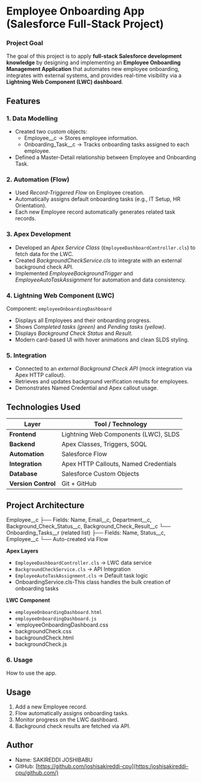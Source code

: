 # Employee Onboarding App (Salesforce Full-Stack Project)

### Project Goal
The goal of this project is to apply **full-stack Salesforce development knowledge** by designing and implementing an **Employee Onboarding Management Application** that automates new employee onboarding, integrates with external systems, and provides real-time visibility via a **Lightning Web Component (LWC) dashboard**.

## Features

### 1. Data Modelling
- Created two custom objects:
  - Employee__c → Stores employee information.
  - Onboarding_Task__c → Tracks onboarding tasks assigned to each employee.
- Defined a Master-Detail relationship between Employee and Onboarding Task.

### 2. Automation (Flow)
- Used *Record-Triggered Flow* on Employee creation.
- Automatically assigns default onboarding tasks (e.g., IT Setup, HR Orientation).
- Each new Employee record automatically generates related task records.

### 3. Apex Development
- Developed an *Apex Service Class* (`EmployeeDashboardController.cls`) to fetch data for the LWC.
- Created *BackgroundCheckService.cls* to integrate with an external background check API.
- Implemented *EmployeeBackgroundTrigger* and *EmployeeAutoTaskAssignment* for automation and data consistency.

### 4. Lightning Web Component (LWC)
Component: `employeeOnboardingDashboard`

- Displays all Employees and their onboarding progress.
- Shows *Completed tasks (green)* and *Pending tasks (yellow)*.
- Displays *Background Check Status* and *Result*.
- Modern card-based UI with hover animations and clean SLDS styling.

### 5. Integration
- Connected to an *external Background Check API* (mock integration via Apex HTTP callout).
- Retrieves and updates background verification results for employees.
- Demonstrates Named Credential and Apex callout usage.

## Technologies Used

| Layer | Tool / Technology |
|-------|-------------------|
| **Frontend** | Lightning Web Components (LWC), SLDS |
| **Backend** | Apex Classes, Triggers, SOQL |
| **Automation** | Salesforce Flow |
| **Integration** | Apex HTTP Callouts, Named Credentials |
| **Database** | Salesforce Custom Objects |
| **Version Control** | Git + GitHub |

## Project Architecture
Employee__c
├── Fields: Name, Email__c, Department__c, Background_Check_Status__c, Background_Check_Result__c
└── Onboarding_Tasks__r (related list)
├── Fields: Name, Status__c, Employee__c
└── Auto-created via Flow

**Apex Layers**
- `EmployeeDashboardController.cls` → LWC data service
- `BackgroundCheckService.cls` → API Integration
- `EmployeeAutoTaskAssignment.cls` → Default task logic
- OnboardingService.cls-This class handles the bulk creation of onboarding tasks

**LWC Component**
- `employeeOnboardingDashboard.html`
- `employeeOnboardingDashboard.js`
- `employeeOnboardingDashboard.css
- backgroundCheck.css
- backgroundCheck.html
- backgroundCheck.js


### 6. Usage
How to use the app.  
## Usage
1. Add a new Employee record.
2. Flow automatically assigns onboarding tasks.
3. Monitor progress on the LWC dashboard.
4. Background check results are fetched via API.

## Author
- Name: SAKIREDDI JOSHIBABU
- GitHub: [https://github.com/joshisakireddi-cpu](https:/joshisakireddi-cpu/github.com/)
